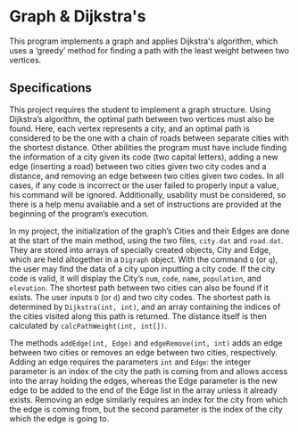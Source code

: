 # Graph & Dijkstra's
This program implements a graph and applies Dijkstra's algorithm, which uses a ‘greedy’ method for finding a path with the least weight between two vertices.

## Specifications
This project requires the student to implement a graph structure. Using Dijkstra’s algorithm, the optimal path between two vertices must also be found. Here, each vertex represents a city, and an optimal path is considered to be the one with a chain of roads between separate cities with the shortest distance. Other abilities the program must have include finding the information of a city given its code (two capital letters), adding a new edge (inserting a road) between two cities given two city codes and a distance, and removing an edge between two cities given two codes. In all cases, if any code is incorrect or the user failed to properly input a value, his command will be ignored. Additionally, usability must be considered, so there is a help menu available and a set of instructions are provided at the beginning of the program’s execution. 
 
In my project, the initialization of the graph’s Cities and their Edges are done at the start of the main method, using the two files, `city.dat` and `road.dat`. They are stored into arrays of specially created objects, City and Edge, which are held altogether in a `Digraph` object. With the command `Q` (or `q`), the user may find the data of a city upon inputting a city code.  If the city code is valid, it will display the City’s `num`, `code`, `name`, `population`, and `elevation`. The shortest path between two cities can also be found if it exists. The user inputs `D` (or `d`) and two city codes. The shortest path is determined by `Dijkstra(int, int)`, and an array containing the indices of the cities visited along this path is returned. The distance itself is then calculated by `calcPathWeight(int, int[])`.
 
The methods `addEdge(int, Edge)` and `edgeRemove(int, int)` adds an edge between two cities or removes an edge between two cities, respectively. Adding an edge requires the parameters `int` and `Edge`: the integer parameter is an index of the city the path is coming from and allows access into the array holding the edges, whereas the Edge parameter is the new edge to be added to the end of the Edge list in the array unless it already exists. Removing an edge similarly requires an index for the city from which the edge is coming from, but the second parameter is the index of the city which the edge is going to.
